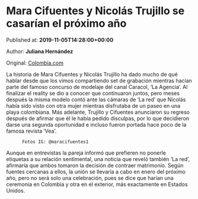 
# Mara Cifuentes y Nicolás Trujillo se casarían el próximo año

Published at: **2019-11-05T14:28:00+00:00**

Author: **Juliana Hernández**

Original: [Colombia.com](https://www.colombia.com/entretenimiento/entretenimiento-y-farandula/mara-cifuentes-se-casa-246539)

La historia de Mara Cifuentes y Nicolás Trujillo ha dado mucho de qué hablar desde que los vimos compartiendo set de grabación mientras hacían parte del famoso concurso de modelaje del canal Caracol, ‘La Agencia’.
Al finalizar el reality se dio a conocer que continuaron juntos, pero meses después la misma modelo contó ante las cámaras de ‘La red’ que Nicolás había sido visto con otra mujer mientras disfrutaba de un paseo en una playa colombiana.
Más adelante, Trujillo y Cifuentes anunciaron su regreso después de afirmar que él le había pedido disculpas, por lo que decidieron darse una segunda oportunidad e incluso fueron portada hace poco de la famosa revista ‘Vea’.

        
          Fotos IG: @maracifuentes1
        
      
Aunque en entrevistas la pareja informó que prefieren no ponerle etiquetas a su relación sentimental, una noticia que reveló también ‘La red’, afirmaría que ambos tomaron la decisión de contraer matrimonio.
Según fuentes cercanas a ellos, la unión se llevaría a cabo en enero del próximo año, pero no será solo una celebración, pues se dice que harían una ceremonia en Colombia y otra en el exterior, más exactamente en Estados Unidos.

